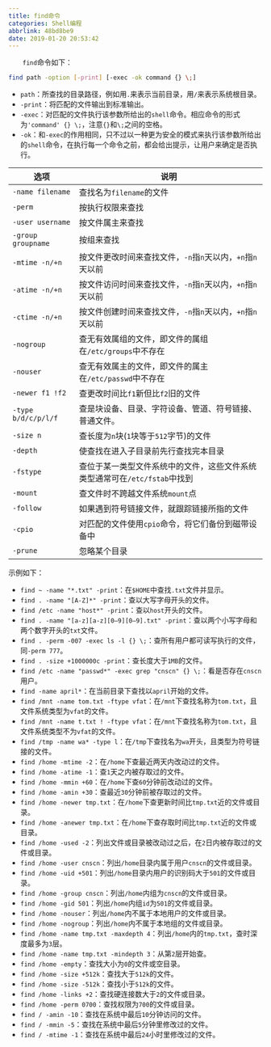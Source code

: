 ```yaml
---
title: find命令
categories: Shell编程
abbrlink: 48bd8be9
date: 2019-01-20 20:53:42
---
```

&emsp;&emsp;`find`命令如下：

``` bash
find path -option [-print] [-exec -ok command {} \;]
```

- `path`：所查找的目录路径，例如用`.`来表示当前目录，用`/`来表示系统根目录。
- `-print`：将匹配的文件输出到标准输出。
- `-exec`：对匹配的文件执行该参数所给出的`shell`命令。相应命令的形式为`'command' {} \;`，注意`{}`和`\;`之间的空格。
- `-ok`：和`-exec`的作用相同，只不过以一种更为安全的模式来执行该参数所给出的`shell`命令，在执行每一个命令之前，都会给出提示，让用户来确定是否执行。

选项                | 说明
--------------------|-----
`-name filename`    | 查找名为`filename`的文件
`-perm`             | 按执行权限来查找
`-user username`    | 按文件属主来查找
`-group groupname`  | 按组来查找
`-mtime -n/+n`      | 按文件更改时间来查找文件，`-n`指`n`天以内，`+n`指`n`天以前
`-atime -n/+n`      | 按文件访问时间来查找文件，`-n`指`n`天以内，`+n`指`n`天以前
`-ctime -n/+n`      | 按文件创建时间来查找文件，`-n`指`n`天以内，`+n`指`n`天以前
`-nogroup`          | 查无有效属组的文件，即文件的属组在`/etc/groups`中不存在
`-nouser`           | 查无有效属主的文件，即文件的属主在`/etc/passwd`中不存在
`-newer f1 !f2`     | 查更改时间比`f1`新但比`f2`旧的文件
`-type b/d/c/p/l/f` | 查是块设备、目录、字符设备、管道、符号链接、普通文件。
`-size n`           | 查长度为`n`块(`1`块等于`512`字节)的文件
`-depth`            | 使查找在进入子目录前先行查找完本目录
`-fstype`           | 查位于某一类型文件系统中的文件，这些文件系统类型通常可在`/etc/fstab`中找到
`-mount`            | 查文件时不跨越文件系统`mount`点
`-follow`           | 如果遇到符号链接文件，就跟踪链接所指的文件
`-cpio`             | 对匹配的文件使用`cpio`命令，将它们备份到磁带设备中
`-prune`            | 忽略某个目录

示例如下：

- `find ~ -name "*.txt" -print`：在`$HOME`中查找`.txt`文件并显示。
- `find . -name "[A-Z]*" -print`：查以大写字母开头的文件。
- `find /etc -name "host*" -print`：查以`host`开头的文件。
- `find . -name "[a-z][a-z][0–9][0–9].txt" -print`：查以两个小写字母和两个数字开头的`txt`文件。
- `find . -perm -007 -exec ls -l {} \;`：查所有用户都可读写执行的文件，同`-perm 777`。
- `find . -size +1000000c -print`：查长度大于`1MB`的文件。
- `find /etc -name "passwd*" -exec grep "cnscn" {} \;`：看是否存在`cnscn`用户。
- `find -name april*`：在当前目录下查找以`april`开始的文件。
- `find /mnt -name tom.txt -ftype vfat`：在`/mnt`下查找名称为`tom.txt`，且文件系统类型为`vfat`的文件。
- `find /mnt -name t.txt ! -ftype vfat`：在`/mnt`下查找名称为`tom.txt`，且文件系统类型不为`vfat`的文件。
- `find /tmp -name wa* -type l`：在`/tmp`下查找名为`wa`开头，且类型为符号链接的文件。
- `find /home -mtime -2`：在`/home`下查最近两天内改动过的文件。
- `find /home -atime -1`：查`1`天之内被存取过的文件。
- `find /home -mmin +60`：在`/home`下查`60`分钟前改动过的文件。
- `find /home -amin +30`：查最近`30`分钟前被存取过的文件。
- `find /home -newer tmp.txt`：在`/home`下查更新时间比`tmp.txt`近的文件或目录。
- `find /home -anewer tmp.txt`：在`/home`下查存取时间比`tmp.txt`近的文件或目录。
- `find /home -used -2`：列出文件或目录被改动过之后，在`2`日内被存取过的文件或目录。
- `find /home -user cnscn`：列出`/home`目录内属于用户`cnscn`的文件或目录。
- `find /home -uid +501`：列出`/home`目录内用户的识别码大于`501`的文件或目录。
- `find /home -group cnscn`：列出`/home`内组为`cnscn`的文件或目录。
- `find /home -gid 501`：列出`/home`内组`id`为`501`的文件或目录。
- `find /home -nouser`：列出`/home`内不属于本地用户的文件或目录。
- `find /home -nogroup`：列出`/home`内不属于本地组的文件或目录。
- `find /home -name tmp.txt -maxdepth 4`：列出`/home`内的`tmp.txt`，查时深度最多为`3`层。
- `find /home -name tmp.txt -mindepth 3`：从第`2`层开始查。
- `find /home -empty`：查找大小为`0`的文件或空目录。
- `find /home -size +512k`：查找大于`512k`的文件。
- `find /home -size -512k`：查找小于`512k`的文件。
- `find /home -links +2`：查找硬连接数大于`2`的文件或目录。
- `find /home -perm 0700`：查找权限为`700`的文件或目录。
- `find / -amin -10`：查找在系统中最后`10`分钟访问的文件。
- `find / -mmin -5`：查找在系统中最后`5`分钟里修改过的文件。
- `find / -mtime -1`：查找在系统中最后`24`小时里修改过的文件。
